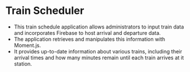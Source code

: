 # Train Scheduler
* This train schedule application allows administrators to input train data and incorporates Firebase to host arrival and departure data. 
* The application retrieves and manipulates this information with Moment.js.
* It provides up-to-date information about various trains, including their arrival times and how many minutes remain until each train arrives at it station.